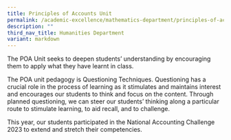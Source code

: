 ```yaml
---
title: Principles of Accounts Unit
permalink: /academic-excellence/mathematics-department/principles-of-accounts-unit/
description: ""
third_nav_title: Humanities Department
variant: markdown
---
```

The POA Unit seeks to deepen students’ understanding by encouraging them to apply what they have learnt in class.

The POA unit pedagogy is Questioning Techniques. Questioning has a crucial role in the process of learning as it stimulates and maintains interest and encourages our students to think and focus on the content. Through planned questioning, we can steer our students’ thinking along a particular route to stimulate learning, to aid recall, and to challenge.

This year, our students participated in the National Accounting Challenge 2023 to extend and stretch their competencies.